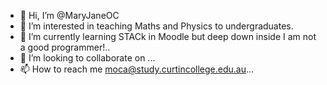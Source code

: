 - 👋 Hi, I’m @MaryJaneOC
- 👀 I’m interested in teaching Maths and Physics to undergraduates.
- 🌱 I’m currently learning STACk in Moodle but deep down inside I am not a good programmer!..
- 💞️ I’m looking to collaborate on ...
- 📫 How to reach me moca@study.curtincollege.edu.au...

<!---
MaryJaneOC/MaryJaneOC is a ✨ special ✨ repository because its `README.md` (this file) appears on your GitHub profile.
You can click the Preview link to take a look at your changes.
--->
